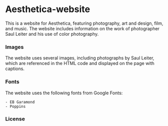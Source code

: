 # Aesthetica-website

This is a website for Aesthetica, featuring photography, art and design, film, and music. The website includes information on the work of photographer Saul Leiter and his use of color photography.

### Images

The website uses several images, including photographs by Saul Leiter, which are referenced in the HTML code and displayed on the page with captions.

### Fonts

The website uses the following fonts from Google Fonts:

    - EB Garamond
    - Poppins

### License

